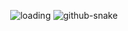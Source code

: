<p align="center"><img src="./loading.gif" alt="loading" /></>

<picture>
  <source media="(prefers-color-scheme: dark)" srcset="../snk/github-snake-dark.svg" />
  <source media="(prefers-color-scheme: light)" srcset="../snk/github-snake.svg" />
  <img alt="github-snake" src="../snk/github-snake.svg" />
</picture>
